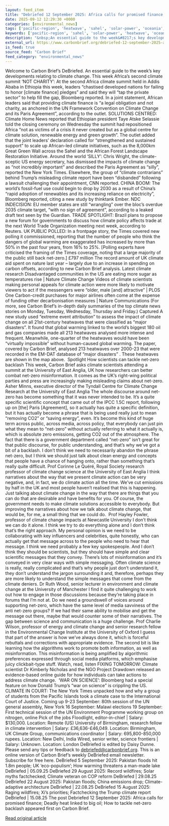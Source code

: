 ```yaml
---
layout: feed_item
title: "Debriefed 12 September 2025: Africa calls for promised finance; Deadly heat linked to big oil; How to tackle net-zero backlash"
date: 2025-09-12 12:29:30 +0000
categories: [environmental_news]
tags: ['pacific-region', 'heatwave', 'sahel', 'solar-power', 'oceania', 'urgent', 'year-2025', 'extreme-weather', 'ipcc', 'paris-agreement']
keywords: ['pacific-region', 'sahel', 'solar-power', 'heatwave', 'oceania', 'debriefed', 'september', 'africa']
description: "&nbsp;An essential guide to the week&#8217;s key developments relating to climate change"
external_url: https://www.carbonbrief.org/debriefed-12-september-2025-africa-calls-for-promised-finance-deadly-heat-linked-to-big-oil-how-to-tackle-net-zero-backlash/
is_feed: true
source_feed: "Carbon Brief"
feed_category: "environmental_news"
---
```


Welcome to Carbon Brief’s DeBriefed.&nbsp;An essential guide to the week&#8217;s key developments relating to climate change. This week Africa’s second climate summit ‘NOT CHARITY’: At the second Africa climate summit held in Addis Ababa in Ethiopia this week, leaders “chastised developed nations for failing to honor [climate finance] pledges” and said they will “tap the private sector” to help fill the gap, Bloomberg reported. In a joint statement, African leaders said that providing climate finance is “a legal obligation and not charity, as anchored in the UN Framework Convention on Climate Change and its Paris Agreement”, according to the outlet. SOLUTIONS CENTRED: Climate Home News reported that Ethiopian president Taye Atske Selassie told the closing ceremony on Wednesday the summit had repositioned Africa “not as victims of a crisis it never created but as a global centre for climate solution, renewable energy and green growth”. The outlet added that the joint leaders’ declaration called for “strengthened and sustained support” to scale up African-led climate initiatives, such as the 8,000km Great Green Wall across the Sahel and the African Forest Landscape Restoration Initiative. Around the world ‘SILLY’: Chris Wright, the climate-sceptic US energy secretary, has dismissed the impacts of climate change as “not incredibly important” and described the Paris Agreement as “silly”, reported the New York Times. Elsewhere, the group of “climate contrarians” behind Trump’s misleading climate report have been “disbanded” following a lawsuit challenging their appointment, CNN reported. CHINA BOOM: The world’s fossil-fuel use could begin to drop by 2030 as a result of China’s “rapid adoption of renewables and its increasing reliance on electricity”, Bloomberg reported, citing a new study by thinktank Ember. NDC INDECISION: EU member states are still “wrangling” over the bloc’s overdue 2035 climate target, “with no sign of agreement”, according to a leaked draft text seen by the Guardian. TRADE SPOTLIGHT: Brazil plans to propose a new forum for governments to discuss how climate policy affects trade at the next World Trade Organization meeting next week, according to Reuters. UK PUBLIC POLLED: In a frontpage story, the Times covered new polling it commissioned, reporting that the number of people who think the dangers of global warming are exaggerated has increased by more than 50% in the past four years, from 16% to 25%. [Polling experts have criticised the framing of the Times coverage, noting that a large majority of the public still back net-zero.] £797 million The record amount of UK climate aid spent on nature last year – largely due to an increase in spending on carbon offsets, according to new Carbon Brief analysis. Latest climate research Disadvantaged communities in the US are eating more sugar as temperatures rise | Nature Climate Change Videos of climate scientists making personal appeals for climate action were more likely to motivate viewers to act if the messengers were “older, male [and] attractive” | PLOS One Carbon-credit purchases for major airlines often come at the expense of funding other decarbonisation measures | Nature Communications (For more, see Carbon Brief’s in-depth daily summaries of the top climate news stories on Monday, Tuesday, Wednesday, Thursday and Friday.) Captured A new study used “extreme event attribution” to assess the impact of climate change on all 21st-century heatwaves that were classified as “major disasters”. It found that global warming linked to the world’s biggest 180 oil and gas companies made all 213 heatwaves analysed more intense and frequent. Meanwhile, one-quarter of the heatwaves would have been “virtually impossible” without human-caused global warming. The paper, covered by Carbon Brief, analysed 213 heatwaves over 2000-23 that were recorded in the EM-DAT database of “major disasters” . These heatwaves are shown in the map above.&nbsp; Spotlight How scientists can tackle net-zero backlash This week, Carbon Brief asks climate scientists attending a summit at the University of East Anglia, UK how researchers can better combat net-zero misinformation. It comes as the UK’s right-wing political parties and press are increasingly making misleading claims about net-zero. Asher Minns, executive director of the Tyndall Centre for Climate Change Research at the University of East Anglia The whole discourse around net-zero has become something that it was never intended to be. It’s a quite specific scientific concept that came out of the IPCC 1.5C report, following up on [the] Paris [Agreement], so it actually has quite a specific definition, but it has actually become a phrase that is being used really just to mean “removing CO2” or “saving energy”, even. It’s become this kind of huge term across public, across media, across policy, that everybody can just pin what they mean to “net-zero” without actually referring to what it actually is, which is absolute zero emissions, getting CO2 out of the atmosphere. The fact that there is a government department called “net-zero” isn’t great for that public discourse, for public understanding, and that’s why we’ve got a bit of a backlash. I don&#8217;t think we need to necessarily abandon the phrase net-zero, but I think we should just talk about clean energy and concepts that people have a chance of hanging onto, rather than something that’s really quite difficult. Prof Corinne Le Quéré, Royal Society research professor of climate change science at the University of East Anglia I think narratives about the way that we present climate action can be very negative, and, in fact, we do climate action all the time. We&#8217;ve cut emissions by half in the UK and most people haven&#8217;t realised that this is happening. Just talking about climate change in the way that there are things that you can do that are desirable and have benefits for you. Of course, the government needs to make climate solutions accessible to everybody. But improving the narratives about how we talk about climate change, that would be, for me, a small thing that we could do.&nbsp; Prof Hayley Fowler, professor of climate change impacts at Newcastle University I don&#8217;t think we can do it alone. I think we try to do everything alone and I don&#8217;t think that&#8217;s the right approach. My personal opinion is we need to be collaborating with key influencers and celebrities, quite honestly, who can actually get that message across to the people who need to hear that message. I think we need probably a few key spokespeople. And I don&#8217;t think they should be scientists, but they should have simple and clear scientific messages that they convey. There&#8217;s lots of misinformation and it&#8217;s conveyed in very clear ways with simple messaging. Often climate science is really, really complicated and that&#8217;s why people just don&#8217;t understand it, they don&#8217;t understand the jargon surrounding it and, therefore, perhaps they are more likely to understand the simple messages that come from the climate deniers. Dr Ruth Wood, senior lecturer in environment and climate change at the University of Manchester I find it quite challenging to work out how to engage in those discussions because they&#8217;re taking place in forums that I&#8217;m not at. Do we need a groundswell of voices around supporting net-zero, which have the same level of media savviness of the anti net-zero groups? If we had their same ability to mobilise and get the message out there, maybe that would counter some of their narratives. The gap between science and communication is a huge challenge. Prof Charlie Wilson, professor of energy and climate change and senior research fellow in the Environmental Change Institute at the University of Oxford I guess that part of the answer is how we&#8217;ve always done it, which is forceful rebuttals and corrections with appropriate evidence. The second bit is like learning how the algorithms work to promote both information, as well as misinformation. This misinformation is being amplified by algorithmic preferences expressed through social media platforms, which emphasise juicy clickbait-type stuff. Watch, read, listen FIXING TOMORROW: Climate scientist Dr Kimberly Nicholas and the NGO Project Drawdown released an evidence-based online guide for how individuals can take actions to address climate change.&nbsp; ‘WAR ON SCIENCE’: Bloomberg had a special feature on how Donald Trump’s “war on science” is crippling the US. CLIMATE IN COURT: The New York Times unpacked how and why a group of students from the Pacific Islands took a climate case to the International Court of Justice. Coming up 9-23 September: 80th session of the UN general assembly, New York 16 September: Malawi elections 19 September: First technical session of the UN Environment Programme working group on nitrogen, online Pick of the jobs Floodlight, editor-in-chief | Salary: $130,000. Location: Remote (US) University of Birmingham, research fellow in climate intervention | Salary: £36,636-£46,049. Location: Birmingham, UK Climate Group, communications coordinator | Salary: 695,800-850,000 rupees. Location: New Delhi, India Wired, senior writer, science frontiers | Salary: Unknown. Location: London DeBriefed is edited by Daisy Dunne. Please send any tips or feedback to debriefed@carbonbrief.org. This is an online version of Carbon Brief’s weekly DeBriefed email newsletter. Subscribe for&nbsp;free here. DeBriefed 5 September 2025: Pakistan floods hit 1.8m people; UK ‘eco-populism’; How warming threatens a man-made lake DeBriefed | 05.09.25 DeBriefed 29 August 2025: Record wildfires; Solar myths factchecked; Climate veteran on COP reform DeBriefed | 29.08.25 DeBriefed 22 August 2025: Pakistan floods; China emissions drop; Climate-adaptive architecture DeBriefed | 22.08.25 DeBriefed 15 August 2025: Raging wildfires; Xi’s priorities; Factchecking the Trump climate report DeBriefed | 15.08.25 The post Debriefed 12 September 2025: Africa calls for promised finance; Deadly heat linked to big oil; How to tackle net-zero backlash appeared first on Carbon Brief.

[Read original article](https://www.carbonbrief.org/debriefed-12-september-2025-africa-calls-for-promised-finance-deadly-heat-linked-to-big-oil-how-to-tackle-net-zero-backlash/)
